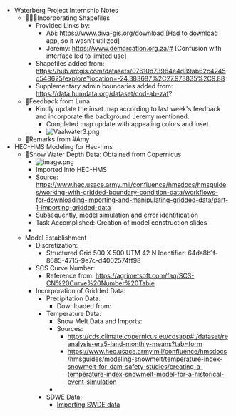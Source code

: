 - Waterberg Project Internship Notes
	- 👩🏻‍💻Incorporating Shapefiles
		- Provided Links by:
			- Abi: https://www.diva-gis.org/download [Had to download app, so it wasn't utilized]
			- Jeremy: https://www.demarcation.org.za/# [Confusion with interface led to limited use]
		- Shapefiles added from: https://hub.arcgis.com/datasets/07610d73964e4d39ab62c4245d548625/explore?location=-24.383687%2C27.973835%2C9.88
		- Supplementary admin boundaries added from: https://data.humdata.org/dataset/cod-ab-zaf?
	- 📜Feedback from Luna
		- Kindly update the inset map according to last week's feedback and incorporate the background Jeremy mentioned.
			- Completed map update with appealing colors and inset
			- ![Vaalwater3.png](../assets/Vaalwater3_1692022035330_0.png)
	- 📜Remarks from #Amy
- HEC-HMS Modeling for Hec-hms
	- 🌊Snow Water Depth Data: Obtained from Copernicus
		- ![image.png](../assets/image_1692027978933_0.png)
		- Imported into HEC-HMS
		- Source: https://www.hec.usace.army.mil/confluence/hmsdocs/hmsguides/working-with-gridded-boundary-condition-data/workflows-for-downloading-importing-and-manipulating-gridded-data/part-1-importing-gridded-data
		- Subsequently, model simulation and error identification
		- Task Accomplished: Creation of model construction slides
		-
	- Model Establishment
		- Discretization:
			- Structured Grid 500 X 500 UTM 42 N
			  Identifier: 64da8b1f-8685-4715-9e7c-d4002574ff98
		- SCS Curve Number:
			- Reference from: https://agrimetsoft.com/faq/SCS-CN%20Curve%20Number%20Table
		- Incorporation of Gridded Data:
			- Precipitation Data:
				- Downloaded from:
			- Temperature Data:
				- Snow Melt Data and Imports:
				- Sources:
					- https://cds.climate.copernicus.eu/cdsapp#!/dataset/reanalysis-era5-land-monthly-means?tab=form
					- https://www.hec.usace.army.mil/confluence/hmsdocs/hmsguides/modeling-snowmelt/temperature-index-snowmelt-for-dam-safety-studies/creating-a-temperature-index-snowmelt-model-for-a-historical-event-simulation
				-
			- SDWE Data:
				- [Importing SWDE data](https://www.hec.usace.army.mil/confluence/hmsdocs/hmsguides/modeling-snowmelt/temperature-index-snowmelt-for-dam-safety-studies/creating-a-temperature-index-snowmelt-model-for-a-historical-eventsimulation)
